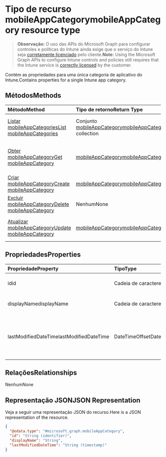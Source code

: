 # <a name="mobileappcategory-resource-type"></a><span data-ttu-id="3cb53-101">Tipo de recurso mobileAppCategory</span><span class="sxs-lookup"><span data-stu-id="3cb53-101">mobileAppCategory resource type</span></span>

> <span data-ttu-id="3cb53-102">**Observação:** O uso das APIs do Microsoft Graph para configurar controles e políticas do Intune ainda exige que o serviço do Intune seja [corretamente licenciado](https://go.microsoft.com/fwlink/?linkid=839381) pelo cliente.</span><span class="sxs-lookup"><span data-stu-id="3cb53-102">**Note:** Using the Microsoft Graph APIs to configure Intune controls and policies still requires that the Intune service is [correctly licensed](https://go.microsoft.com/fwlink/?linkid=839381) by the customer.</span></span>

<span data-ttu-id="3cb53-103">Contém as propriedades para uma única categoria de aplicativo do Intune.</span><span class="sxs-lookup"><span data-stu-id="3cb53-103">Contains properties for a single Intune app category.</span></span>
## <a name="methods"></a><span data-ttu-id="3cb53-104">Métodos</span><span class="sxs-lookup"><span data-stu-id="3cb53-104">Methods</span></span>
|<span data-ttu-id="3cb53-105">Método</span><span class="sxs-lookup"><span data-stu-id="3cb53-105">Method</span></span>|<span data-ttu-id="3cb53-106">Tipo de retorno</span><span class="sxs-lookup"><span data-stu-id="3cb53-106">Return Type</span></span>|<span data-ttu-id="3cb53-107">Descrição</span><span class="sxs-lookup"><span data-stu-id="3cb53-107">Description</span></span>|
|:---|:---|:---|
|[<span data-ttu-id="3cb53-108">Listar mobileAppCategories</span><span class="sxs-lookup"><span data-stu-id="3cb53-108">List mobileAppCategories</span></span>](../api/intune_apps_mobileappcategory_list.md)|<span data-ttu-id="3cb53-109">Conjunto [mobileAppCategory](../resources/intune_apps_mobileappcategory.md)</span><span class="sxs-lookup"><span data-stu-id="3cb53-109">[mobileAppCategory](../resources/intune_apps_mobileappcategory.md) collection</span></span>|<span data-ttu-id="3cb53-110">Listar propriedades e as relações de objetos de [mobileAppCategory](../resources/intune_apps_mobileappcategory.md).</span><span class="sxs-lookup"><span data-stu-id="3cb53-110">List properties and relationships of the [mobileAppCategory](../resources/intune_apps_mobileappcategory.md) objects.</span></span>|
|[<span data-ttu-id="3cb53-111">Obter mobileAppCategory</span><span class="sxs-lookup"><span data-stu-id="3cb53-111">Get mobileAppCategory</span></span>](../api/intune_apps_mobileappcategory_get.md)|[<span data-ttu-id="3cb53-112">mobileAppCategory</span><span class="sxs-lookup"><span data-stu-id="3cb53-112">mobileAppCategory</span></span>](../resources/intune_apps_mobileappcategory.md)|<span data-ttu-id="3cb53-113">Ler propriedades e relações de objetos de [mobileAppCategory](../resources/intune_apps_mobileappcategory.md).</span><span class="sxs-lookup"><span data-stu-id="3cb53-113">Read properties and relationships of [plannerBucketTaskBoardTaskFormat](../resources/intune_apps_mobileappcategory.md) object.</span></span>|
|[<span data-ttu-id="3cb53-114">Criar mobileAppCategory</span><span class="sxs-lookup"><span data-stu-id="3cb53-114">Create mobileAppCategory</span></span>](../api/intune_apps_mobileappcategory_create.md)|[<span data-ttu-id="3cb53-115">mobileAppCategory</span><span class="sxs-lookup"><span data-stu-id="3cb53-115">mobileAppCategory</span></span>](../resources/intune_apps_mobileappcategory.md)|<span data-ttu-id="3cb53-116">Criar um novo objeto de [mobileAppCategory](../resources/intune_apps_mobileappcategory.md).</span><span class="sxs-lookup"><span data-stu-id="3cb53-116">Create a new [plannerBucket](../resources/intune_apps_mobileappcategory.md) object.</span></span>|
|[<span data-ttu-id="3cb53-117">Excluir mobileAppCategory</span><span class="sxs-lookup"><span data-stu-id="3cb53-117">Delete mobileAppCategory</span></span>](../api/intune_apps_mobileappcategory_delete.md)|<span data-ttu-id="3cb53-118">Nenhum</span><span class="sxs-lookup"><span data-stu-id="3cb53-118">None</span></span>|<span data-ttu-id="3cb53-119">Excluir uma [mobileAppCategory](../resources/intune_apps_mobileappcategory.md).</span><span class="sxs-lookup"><span data-stu-id="3cb53-119">Deletes a [mobileAppCategory](../resources/intune_apps_mobileappcategory.md).</span></span>|
|[<span data-ttu-id="3cb53-120">Atualizar mobileAppCategory</span><span class="sxs-lookup"><span data-stu-id="3cb53-120">Update mobileAppCategory</span></span>](../api/intune_apps_mobileappcategory_update.md)|[<span data-ttu-id="3cb53-121">mobileAppCategory</span><span class="sxs-lookup"><span data-stu-id="3cb53-121">mobileAppCategory</span></span>](../resources/intune_apps_mobileappcategory.md)|<span data-ttu-id="3cb53-122">Atualizar as propriedades de um objeto de [mobileAppCategory](../resources/intune_apps_mobileappcategory.md).</span><span class="sxs-lookup"><span data-stu-id="3cb53-122">Update the properties of a [calendar](../resources/intune_apps_mobileappcategory.md) object.</span></span>|

## <a name="properties"></a><span data-ttu-id="3cb53-123">Propriedades</span><span class="sxs-lookup"><span data-stu-id="3cb53-123">Properties</span></span>
|<span data-ttu-id="3cb53-124">Propriedade</span><span class="sxs-lookup"><span data-stu-id="3cb53-124">Property</span></span>|<span data-ttu-id="3cb53-125">Tipo</span><span class="sxs-lookup"><span data-stu-id="3cb53-125">Type</span></span>|<span data-ttu-id="3cb53-126">Descrição</span><span class="sxs-lookup"><span data-stu-id="3cb53-126">Description</span></span>|
|:---|:---|:---|
|<span data-ttu-id="3cb53-127">id</span><span class="sxs-lookup"><span data-stu-id="3cb53-127">id</span></span>|<span data-ttu-id="3cb53-128">Cadeia de caracteres</span><span class="sxs-lookup"><span data-stu-id="3cb53-128">String</span></span>|<span data-ttu-id="3cb53-129">A chave da entidade.</span><span class="sxs-lookup"><span data-stu-id="3cb53-129">The key of the setting.</span></span>|
|<span data-ttu-id="3cb53-130">displayName</span><span class="sxs-lookup"><span data-stu-id="3cb53-130">displayName</span></span>|<span data-ttu-id="3cb53-131">Cadeia de caracteres</span><span class="sxs-lookup"><span data-stu-id="3cb53-131">String</span></span>|<span data-ttu-id="3cb53-132">O nome da categoria do aplicativo.</span><span class="sxs-lookup"><span data-stu-id="3cb53-132">The name of the category.</span></span>|
|<span data-ttu-id="3cb53-133">lastModifiedDateTime</span><span class="sxs-lookup"><span data-stu-id="3cb53-133">lastModifiedDateTime</span></span>|<span data-ttu-id="3cb53-134">DateTimeOffset</span><span class="sxs-lookup"><span data-stu-id="3cb53-134">DateTimeOffset</span></span>|<span data-ttu-id="3cb53-135">A data e hora que a mobileAppCategory foi modificada pela última vez.</span><span class="sxs-lookup"><span data-stu-id="3cb53-135">The date and time when the attachment was last modified.</span></span>|

## <a name="relationships"></a><span data-ttu-id="3cb53-136">Relações</span><span class="sxs-lookup"><span data-stu-id="3cb53-136">Relationships</span></span>
<span data-ttu-id="3cb53-137">Nenhum</span><span class="sxs-lookup"><span data-stu-id="3cb53-137">None</span></span>
## <a name="json-representation"></a><span data-ttu-id="3cb53-138">Representação JSON</span><span class="sxs-lookup"><span data-stu-id="3cb53-138">JSON Representation</span></span>
<span data-ttu-id="3cb53-139">Veja a seguir uma representação JSON do recurso.</span><span class="sxs-lookup"><span data-stu-id="3cb53-139">Here is a JSON representation of the resource.</span></span>
<!-- {
  "blockType": "resource",
  "keyProperty": "id",
  "@odata.type": "microsoft.graph.mobileAppCategory"
}
-->
``` json
{
  "@odata.type": "#microsoft.graph.mobileAppCategory",
  "id": "String (identifier)",
  "displayName": "String",
  "lastModifiedDateTime": "String (timestamp)"
}
```



